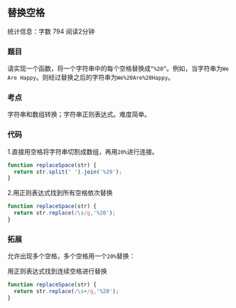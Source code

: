 ## 替换空格

统计信息：字数 794  阅读2分钟


### 题目

请实现一个函数，将一个字符串中的每个空格替换成`“%20”`。例如，当字符串为`We Are Happy`。则经过替换之后的字符串为`We%20Are%20Happy`。

### 考点

字符串和数组转换；字符串正则表达式。难度简单。


### 代码

1.直接用空格将字符串切割成数组，再用`20%`进行连接。

```js
function replaceSpace(str) {
  return str.split(' ').join('%20');
}
```

2.用正则表达式找到所有空格依次替换

```js
function replaceSpace(str) {
  return str.replace(/\s/g,'%20');
}
```

### 拓展

允许出现多个空格，多个空格用一个`20%`替换：

用正则表达式找到连续空格进行替换

```js
function replaceSpace(str) {
  return str.replace(/\s+/g,'%20');
}
```
